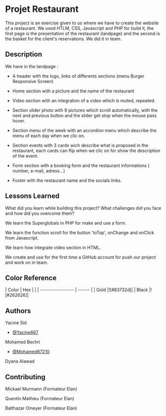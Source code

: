
# Projet Restaurant

This project is an exercise given to us where we have to create the website of a restaurant. We used HTLM, CSS, Javascript and PHP for build it, the first page is the presentation of the restaurant (landpage) and the second is the basket for the client's reservations. We did it in team.


## Description

We have in the landpage :

* A header with the logo, links of differents sections (menu Burger Responsive Screen)

* Home section with a picture and the name of the restaurant 

* Video section with an integration of a video which is muted, repeated.

* Section slider photo with 9 pictures which scroll automatically, with the next and previous button and the slider get stop when the mouse pass hover.

* Section menu of the week with an accordion menu which describe the menu of each day when we clic on.

* Section events with 3 cards wich describe what is proposed in the restaurant, each cards can flip when we clic on for show the description of the event.

* Form section with a booking form and the restaurant informations ( number, e-mail, adress...)

* Footer with the restaurant name and the socials links.


## Lessons Learned

What did you learn while building this project? What challenges did you face and how did you overcome them?

We learn the Superglobals in PHP for make and use a form.

We learn the function scroll for the button 'toTop', onChange and onClick from Javascript.

We learn how integrate video section in HTML.

We create and use for the first time a GitHub account for push our project and work on in team.


## Color Reference

| Color             | Hex      |                                                           |
| ----------------- | ------   |
| Gold              |![#83732d]|
| Black             |![#262626]|



## Authors

Yacine Sid
- [@Yacine667](https://github.com/Yacine667)

Mohamed Bechri
- [@Mohamed67210](https://github.com/mohamed67210)

Dyana Alawad






## Contributing

Mickael Murmann (Formateur Elan)

Quentin Mathieu (Formateur Elan)

Balthazar Omeyer (Formateur Elan)

